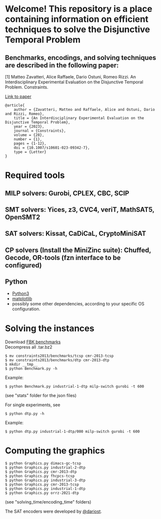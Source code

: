# Welcome! This repository is a place containing information on efficient techniques to solve the Disjunctive Temporal Problem

## Benchmarks, encodings, and solving techniques are described in the following paper:

[1] Matteo Zavatteri, Alice Raffaele, Dario Ostuni, Romeo Rizzi. An Interdisciplinary Experimental Evaluation on the Disjunctive Temporal Problem. Constraints.

[Link to paper]()

    @article{ 
        author = {Zavatteri, Matteo and Raffaele, Alice and Ostuni, Dario and Rizzi, Romeo},
        title = {An Interdisciplinary Experimental Evaluation on the Disjunctive Temporal Problem},
        year = {2023},
        journal = {Constraints},
        volume = {28},
        number = {1},
        pages = {1-12},
        doi = {10.1007/s10601-023-09342-7},
        type = {Letter}
    }


# Required tools

## MILP solvers: Gurobi, CPLEX, CBC, SCIP
     
## SMT solvers: Yices, z3, CVC4, veriT, MathSAT5, OpenSMT2

## SAT solvers: Kissat, CaDiCaL, CryptoMiniSAT

## CP solvers (Install the MiniZinc suite): Chuffed, Gecode, OR-tools (fzn interface to be configured)



## Python

* [Python3](https://www.python.org)
* [matplotlib](https://matplotlib.org)
* possibly some other dependencies, according to your specific OS configuration.


# Solving the instances
Download [FBK benchmarks](https://www.mikand.net/thesis/constraints2013.tar.bz2)</br>
Decompress all .tar.bz2

    $ mv constraints2013/benchmarks/tcsp cmr-2013-tcsp
    $ mv constraints2013/benchmarks/dtp cmr-2013-dtp
	$ mkdir __tmp__
	$ python Benchmark.py -h	

Example:

    $ python Benchmark.py industrial-1-dtp milp-switch gurobi -t 600
    
(see  "stats" folder for the json files)	

For single experiments, see 

    $ python dtp.py -h

Example:

    $ python dtp.py industrial-1-dtp/000 milp-switch gurobi -t 600


# Computing the graphics

	$ python Graphics.py dimacs-gc-tcsp
	$ python Graphics.py industrial-2-dtp
	$ python Graphics.py cmr-2013-dtp
	$ python Graphics.py fhcpcs-tcsp		
	$ python Graphics.py industrial-3-dtp
	$ python Graphics.py cmr-2013-tcsp
	$ python Graphics.py industrial-1-dtp
	$ python Graphics.py orrz-2021-dtp

(see  "solving_time/encoding_time" folders)

The SAT encoders were developed by [@dariost](https://github.com/dariost). 